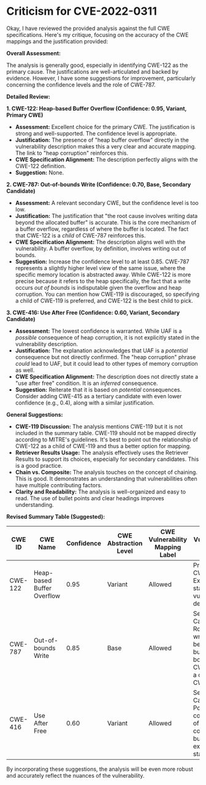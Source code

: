 # Criticism for CVE-2022-0311

Okay, I have reviewed the provided analysis against the full CWE specifications. Here's my critique, focusing on the accuracy of the CWE mappings and the justification provided:

**Overall Assessment:**

The analysis is generally good, especially in identifying CWE-122 as the primary cause. The justifications are well-articulated and backed by evidence.  However, I have some suggestions for improvement, particularly concerning the confidence levels and the role of CWE-787.

**Detailed Review:**

**1. CWE-122: Heap-based Buffer Overflow (Confidence: 0.95, Variant, Primary CWE)**

*   **Assessment:** Excellent choice for the primary CWE. The justification is strong and well-supported. The confidence level is appropriate.
*   **Justification:** The presence of "heap buffer overflow" directly in the vulnerability description makes this a very clear and accurate mapping.  The link to "heap corruption" reinforces this.
*   **CWE Specification Alignment:** The description perfectly aligns with the CWE-122 definition.
*   **Suggestion:** None.

**2. CWE-787: Out-of-bounds Write (Confidence: 0.70, Base, Secondary Candidate)**

*   **Assessment:**  A relevant secondary CWE, but the confidence level is too low.
*   **Justification:** The justification that "the root cause involves writing data beyond the allocated buffer" is accurate. This is the core mechanism of a buffer overflow, regardless of where the buffer is located.  The fact that CWE-122 is a *child* of CWE-787 reinforces this.
*   **CWE Specification Alignment:** The description aligns well with the vulnerability. A buffer overflow, by definition, involves writing out of bounds.
*   **Suggestion:** Increase the confidence level to at least 0.85. CWE-787 represents a slightly higher level view of the same issue, where the specific memory location is abstracted away. While CWE-122 is more precise because it refers to the heap specifically, the fact that a write occurs *out of bounds* is indisputable given the overflow and heap corruption. You can mention how CWE-119 is discouraged, so specifying a child of CWE-119 is preferred, and CWE-122 is the best child to pick.

**3. CWE-416: Use After Free (Confidence: 0.60, Variant, Secondary Candidate)**

*   **Assessment:** The lowest confidence is warranted. While UAF is a *possible* consequence of heap corruption, it is not explicitly stated in the vulnerability description.
*   **Justification:** The explanation acknowledges that UAF is a *potential* consequence but not directly confirmed. The "heap corruption" phrase *could* lead to UAF, but it could lead to other types of memory corruption as well.
*   **CWE Specification Alignment:**  The description does not directly state a "use after free" condition. It is an *inferred* consequence.
*   **Suggestion:** Reiterate that it is based on *potential* consequences. Consider adding CWE-415 as a tertiary candidate with even lower confidence (e.g., 0.4), along with a similar justification.

**General Suggestions:**

*   **CWE-119 Discussion:** The analysis mentions CWE-119 but it is not included in the summary table. CWE-119 should not be mapped directly according to MITRE's guidelines. It's best to point out the relationship of CWE-122 as a child of CWE-119 and thus a better option for mapping.
*   **Retriever Results Usage:** The analysis effectively uses the Retriever Results to support its choices, especially for secondary candidates. This is a good practice.
*   **Chain vs. Composite:** The analysis touches on the concept of chaining. This is good. It demonstrates an understanding that vulnerabilities often have multiple contributing factors.
*   **Clarity and Readability:** The analysis is well-organized and easy to read. The use of bullet points and clear headings improves understanding.

**Revised Summary Table (Suggested):**

| CWE ID | CWE Name | Confidence | CWE Abstraction Level | CWE Vulnerability Mapping Label | CWE-Vulnerability Mapping Notes |
|---|---|---|---|---|---|
| CWE-122 | Heap-based Buffer Overflow | 0.95 | Variant | Allowed | Primary CWE. Explicitly stated in vulnerability description. |
| CWE-787 | Out-of-bounds Write | 0.85 | Base | Allowed | Secondary Candidate. Root cause: writing data beyond buffer's boundary. CWE-122 is a child of CWE-787. |
| CWE-416 | Use After Free | 0.60 | Variant | Allowed | Secondary Candidate. Potential consequence of heap corruption, but not explicitly stated. |

By incorporating these suggestions, the analysis will be even more robust and accurately reflect the nuances of the vulnerability.
